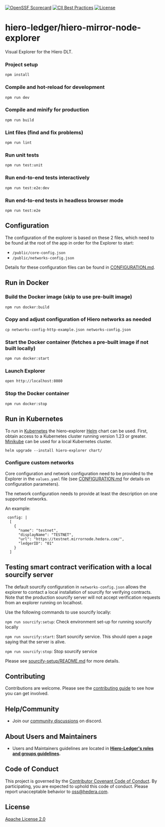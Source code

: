 [![OpenSSF Scorecard](https://api.scorecard.dev/projects/github.com/hiero-ledger/hiero-mirror-node-explorer/badge)](https://api.scorecard.dev/projects/github.com/hiero-ledger/hiero-mirror-node-explorer)
[![CII Best Practices](https://bestpractices.coreinfrastructure.org/projects/10697/badge)](https://bestpractices.coreinfrastructure.org/projects/10697)
[![License](https://img.shields.io/badge/License-Apache%202.0-blue.svg)](https://opensource.org/licenses/Apache-2.0)

# hiero-ledger/hiero-mirror-node-explorer

Visual Explorer for the Hiero DLT.

### Project setup
`npm install`

### Compile and hot-reload for development
`npm run dev`

### Compile and minify for production
`npm run build`

### Lint files (find and fix problems)
`npm run lint`

### Run unit tests
`npm run test:unit`

### Run end-to-end tests interactively
`npm run test:e2e:dev`

### Run end-to-end tests in headless browser mode
`npm run test:e2e`

## Configuration

The configuration of the explorer is based on these 2 files, which need to be found at the root of the app in order for the
Explorer to start:
- `/public/core-config.json`
- `/public/networks-config.json`

Details for these configuration files can be found in [CONFIGURATION.md](https://github.com/hashgraph/hedera-mirror-node-explorer/blob/main/CONFIGURATION.md).

## Run in Docker

### Build the Docker image (skip to use pre-built image)
`npm run docker:build`

### Copy and adjust configuration of Hiero networks as needed
`cp networks-config-http-example.json networks-config.json`

### Start the Docker container (fetches a pre-built image if not built locally)
`npm run docker:start`

### Launch Explorer
`open http://localhost:8080`

### Stop the Docker container
`npm run docker:stop`


## Run in Kubernetes

To run in [Kubernetes](https://kubernetes.io) the hiero-explorer [Helm](https://helm.sh) chart can be used. First,
obtain access to a Kubernetes cluster running version 1.23 or greater. [Minikube](https://minikube.sigs.k8s.io/docs/)
can be used for a local Kubernetes cluster.

`helm upgrade --install hiero-explorer chart/`

### Configure custom networks 

Core configuration and network configuration need to be provided to the Explorer in the `values.yaml` file 
(see [CONFIGURATION.md](https://github.com/hashgraph/hedera-mirror-node-explorer/blob/main/CONFIGURATION.md) for details on configuration parameters).

The network configuration needs to provide at least the description on one supported networks.

An example:
```
 config: |
  [
    {
      "name": "testnet",
      "displayName": "TESTNET",
      "url": "https://testnet.mirrornode.hedera.com/",
      "ledgerID": "01"
    }
  ]
```

## Testing smart contract verification with a local sourcify server

The default sourcify configuration in `networks-config.json` allows the explorer to contact a local installation of sourcify for verifying contracts.
Note that the production sourcify server will not accept verification requests from an explorer running on localhost.

Use the following commands to use sourcify locally:

`npm run sourcify:setup`: Check environment set-up for running sourcify locally

`npm run sourcify:start`: Start sourcify service. This should open a page saying that the server is alive.

`npm run sourcify:stop`: Stop sourcify service

Please see
[sourcify-setup/README.md](https://github.com/hashgraph/hedera-mirror-node-explorer/blob/main/sourcify-setup/README.md) for more details. 

## Contributing

Contributions are welcome. Please see the
[contributing guide](https://github.com/hashgraph/.github/blob/main/CONTRIBUTING.md)
to see how you can get involved.

## Help/Community

- Join our [community discussions](https://discord.lfdecentralizedtrust.org/) on discord.

## About Users and Maintainers

- Users and Maintainers guidelines are located in **[Hiero-Ledger's roles and groups guidelines](https://github.com/hiero-ledger/governance/blob/main/roles-and-groups.md#maintainers).**

## Code of Conduct

This project is governed by the
[Contributor Covenant Code of Conduct](https://github.com/hashgraph/.github/blob/main/CODE_OF_CONDUCT.md). By
participating, you are expected to uphold this code of conduct. Please report unacceptable behavior
to [oss@hedera.com](mailto:oss@hedera.com).

## License

[Apache License 2.0](LICENSE)
